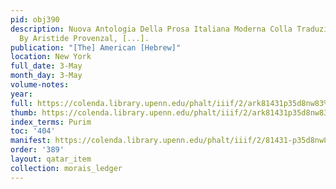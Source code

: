 ```yaml
---
pid: obj390
description: Nuova Antologia Della Prosa Italiana Moderna Colla Traduzione A Fronte.
  By Aristide Provenzal, [...].
publication: "[The] American [Hebrew]"
location: New York
full_date: 3-May
month_day: 3-May
volume-notes:
year:
full: https://colenda.library.upenn.edu/phalt/iiif/2/ark81431p35d8nw83%2FSHA256E-s7435584--c296f6d6bdf791aac6e644019e16200d401e5b3bd2df0b0afe1b465e608ad917.jpeg/full/3500,/0/default.jpg
thumb: https://colenda.library.upenn.edu/phalt/iiif/2/ark81431p35d8nw83%2FSHA256E-s7435584--c296f6d6bdf791aac6e644019e16200d401e5b3bd2df0b0afe1b465e608ad917.jpeg/full/!200,200/0/default.jpg
index_terms: Purim
toc: '404'
manifest: https://colenda.library.upenn.edu/phalt/iiif/2/81431-p35d8nw83/manifest
order: '389'
layout: qatar_item
collection: morais_ledger
---
```

